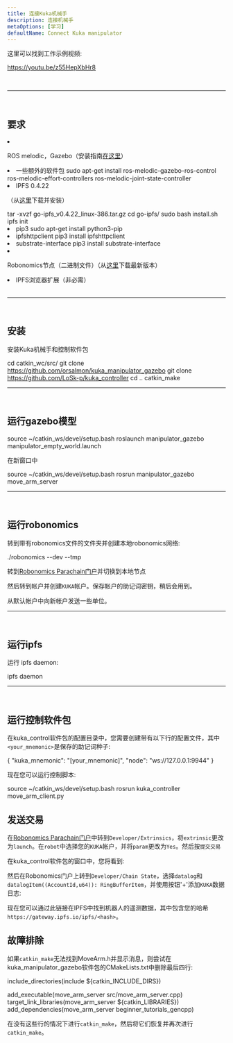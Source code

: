 ```yaml
---
title: 连接Kuka机械手
description: 连接机械手
metaOptions: [学习]
defaultName: Connect Kuka manipulator
---
```


这里可以找到工作示例视频:

https://youtu.be/z55HepXbHr8

<br/>

***

<br/>

## 要求

<List>

<li class="flex">

ROS melodic，Gazebo（安装指南[在这里](http://wiki.ros.org/melodic/安装/Ubuntu)）
</li>

<li>一些额外的软件包

<LessonCodeWrapper language="bash" codeClass="big-code">
sudo apt-get install ros-melodic-gazebo-ros-control ros-melodic-effort-controllers ros-melodic-joint-state-controller
</LessonCodeWrapper>

</li>

<li> IPFS 0.4.22 

（从[这里](https://www.npackd.org/p/ipfs/0.4.22)下载并安装）

<LessonCodeWrapper language="bash" codeClass="big-code">
tar -xvzf go-ipfs_v0.4.22_linux-386.tar.gz
cd go-ipfs/
sudo bash install.sh
ipfs init
</LessonCodeWrapper>

</li>

<li>pip3

<LessonCodeWrapper language="bash">
sudo apt-get install python3-pip
</LessonCodeWrapper>

</li>

<li>ipfshttpclient

<LessonCodeWrapper language="bash">
pip3 install ipfshttpclient
</LessonCodeWrapper>

</li>

<li>substrate-interface

<LessonCodeWrapper language="bash">
pip3 install substrate-interface
</LessonCodeWrapper>

</li>

<li class="flex">

Robonomics节点（二进制文件）（从[这里](https://github.com/airalab/robonomics/releases)下载最新版本）

</li>

<li>IPFS浏览器扩展（非必需）</li>

</List>

<br/>

***

<br/>

## 安装
安装Kuka机械手和控制软件包

<LessonCodeWrapper language="bash" codeClass="big-code">cd catkin_wc/src/
git clone https://github.com/orsalmon/kuka_manipulator_gazebo
git clone https://github.com/LoSk-p/kuka_controller
cd ..
catkin_make</LessonCodeWrapper>

***

<br/>

## 运行gazebo模型

<LessonCodeWrapper language="bash" codeClass="big-code">
source ~/catkin_ws/devel/setup.bash
roslaunch manipulator_gazebo manipulator_empty_world.launch
</LessonCodeWrapper>

在新窗口中

<LessonCodeWrapper language="bash">
source ~/catkin_ws/devel/setup.bash
rosrun manipulator_gazebo move_arm_server
</LessonCodeWrapper>

<LessonImages imageClasses="mb" src="kuka/1.png" alt="model"/>

***

<br/>

## 运行robonomics
转到带有robonomics文件的文件夹并创建本地robonomics网络:

<LessonCodeWrapper language="bash">
./robonomics --dev --tmp
</LessonCodeWrapper>

<LessonImages imageClasses="mb" src="kuka/robonomics.png" alt="robonomics"/>

转到[Robonomics Parachain门户](https://polkadot.js.org/apps/?rpc=wss%3A%2F%2Fkusama.rpc.robonomics.network%2F#/)并切换到本地节点

<LessonImages imageClasses="mb" src="kuka/local.png" alt="local"/>

然后转到帐户并创建`KUKA`帐户。保存帐户的助记词密钥，稍后会用到。 


<LessonImages imageClasses="mb" src="kuka/create_acc.png" alt="acc"/>

从默认帐户中向新帐户发送一些单位。

<LessonImages imageClasses="mb" src="kuka/send_money.png" alt="accs"/>

***
<br/>

## 运行ipfs
运行 ipfs daemon:

<LessonCodeWrapper language="bash">
ipfs daemon
</LessonCodeWrapper>

***

</br>

## 运行控制软件包
在kuka_control软件包的配置目录中，您需要创建带有以下行的配置文件，其中`<your_mnemonic>`是保存的助记词种子:

<LessonCodeWrapper language="bash">
{
    "kuka_mnemonic": "[your_mnemonic]",
    "node": "ws://127.0.0.1:9944"
}
</LessonCodeWrapper>


现在您可以运行控制脚本:

<LessonCodeWrapper language="bash">
source ~/catkin_ws/devel/setup.bash
rosrun kuka_controller move_arm_client.py
</LessonCodeWrapper>

<LessonImages imageClasses="mb" src="kuka/run.png" alt="control"/>

## 发送交易
在[Robonomics Parachain门户](https://polkadot.js.org/apps/?rpc=wss%3A%2F%2Fkusama.rpc.robonomics.network%2F#/)中转到`Developer/Extrinsics`，将`extrinsic`更改为`launch`。在`robot`中选择您的`KUKA`帐户，并将`param`更改为`Yes`。然后按`提交交易`

<LessonImages imageClasses="mb" src="kuka/launch.png" alt="transaction"/>

在kuka_control软件包的窗口中，您将看到:

<LessonImages imageClasses="mb" src="kuka/res.png" alt="done"/>

然后在Robonomics门户上转到`Developer/Chain State`，选择`datalog`和`datalogItem((AccountId,u64)): RingBufferItem`，并使用按钮'+'添加`KUKA`数据日志:

<LessonImages imageClasses="mb" src="kuka/datalog.png" alt="datalog"/>

现在您可以通过此链接在IPFS中找到机器人的遥测数据，其中包含您的哈希`https://gateway.ipfs.io/ipfs/<hash>`。

## 故障排除

如果`catkin_make`无法找到MoveArm.h并显示消息，则尝试在kuka_manipulator_gazebo软件包的CMakeLists.txt中删除最后四行:

<LessonCodeWrapper language="yaml">
include_directories(include ${catkin_INCLUDE_DIRS})

add_executable(move_arm_server src/move_arm_server.cpp)
target_link_libraries(move_arm_server ${catkin_LIBRARIES})
add_dependencies(move_arm_server beginner_tutorials_gencpp)
</LessonCodeWrapper>

在没有这些行的情况下进行`catkin_make`，然后将它们恢复并再次进行`catkin_make`。